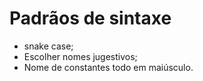 # Padrãos de sintaxe

* snake case;
* Escolher nomes jugestivos;
* Nome de constantes todo em maiúsculo.

